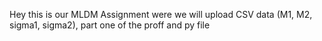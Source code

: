 Hey this is our MLDM Assignment were we will upload CSV data (M1, M2, sigma1, sigma2), part one of the proff and py file

